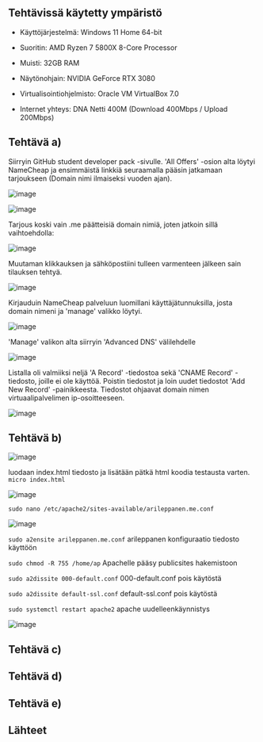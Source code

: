 ## Tehtävissä käytetty ympäristö

- Käyttöjärjestelmä: Windows 11 Home 64-bit
- Suoritin: AMD Ryzen 7 5800X 8-Core Processor
- Muisti: 32GB RAM
- Näytönohjain: NVIDIA GeForce RTX 3080
- Virtualisointiohjelmisto: Oracle VM VirtualBox 7.0

- Internet yhteys: DNA Netti 400M (Download 400Mbps / Upload 200Mbps)

## Tehtävä a)

Siirryin GitHub student developer pack -sivulle. 'All Offers' -osion alta löytyi NameCheap ja ensimmäistä linkkiä seuraamalla pääsin jatkamaan tarjoukseen (Domain nimi ilmaiseksi vuoden ajan).

![image](https://github.com/user-attachments/assets/72bfa5cd-120e-4681-817d-cdaa1d47c490)

![image](https://github.com/user-attachments/assets/e17bc479-bb93-44c9-8e6c-a04965e187f6)

Tarjous koski vain .me päätteisiä domain nimiä, joten jatkoin sillä vaihtoehdolla:

![image](https://github.com/user-attachments/assets/d9f103da-65d6-4866-88c8-2729fe96ecf9)

Muutaman klikkauksen ja sähköpostiini tulleen varmenteen jälkeen sain tilauksen tehtyä.

![image](https://github.com/user-attachments/assets/0287fd0e-c9dd-4778-9693-b183491c3e0e)

Kirjauduin NameCheap palveluun luomillani käyttäjätunnuksilla, josta domain nimeni ja 'manage' valikko löytyi.

![image](https://github.com/user-attachments/assets/81d00c6e-58a4-4240-8008-6c3290bcfe69)

'Manage' valikon alta siirryin 'Advanced DNS' välilehdelle

![image](https://github.com/user-attachments/assets/3863674b-d7f9-4e16-bc83-1b6da111eaed)

Listalla oli valmiiksi neljä 'A Record' -tiedostoa sekä 'CNAME Record' -tiedosto, joille ei ole käyttöä. Poistin tiedostot ja loin uudet tiedostot 'Add New Record' -painikkeesta.
Tiedostot ohjaavat domain nimen virtuaalipalvelimen ip-osoitteeseen.

![image](https://github.com/user-attachments/assets/699c92fe-d912-441f-a04b-3d410f8c620c)


## Tehtävä b)

![image](https://github.com/user-attachments/assets/d9fa9f83-2c9c-4daa-a650-b51b3c2c57ed)

luodaan index.html tiedosto ja lisätään pätkä html koodia testausta varten. `micro index.html`

![image](https://github.com/user-attachments/assets/14ce1efc-fcd8-401c-941a-d41df256a06f)

`sudo nano /etc/apache2/sites-available/arileppanen.me.conf`

![image](https://github.com/user-attachments/assets/1379c552-6240-496a-8ddf-6709fa53f588)

`sudo a2ensite arileppanen.me.conf` arileppanen konfiguraatio tiedosto käyttöön

`sudo chmod -R 755 /home/ap` Apachelle pääsy publicsites hakemistoon

`sudo a2dissite 000-default.conf` 000-default.conf pois käytöstä

`sudo a2dissite default-ssl.conf` default-ssl.conf pois käytöstä

`sudo systemctl restart apache2` apache uudelleenkäynnistys

![image](https://github.com/user-attachments/assets/e3a4e55e-7d03-4615-beb3-059067b1568e)


## Tehtävä c)
## Tehtävä d)
## Tehtävä e)

## Lähteet
